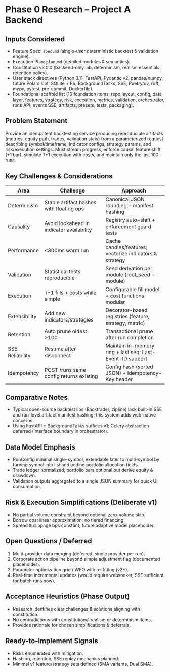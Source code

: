# Phase 0 Research – Project A Backend

## Inputs Considered
- Feature Spec: `spec.md` (single-user deterministic backtest & validation engine).
- Execution Plan: `plan.md` (detailed modules & semantics).
- Constitution v3.0.0 (backend-only lab, determinism, realism essentials, retention policy).
- User stack directives (Python 3.11, FastAPI, Pydantic v2, pandas/numpy, future Polars slot, SQLite + FS, BackgroundTasks, SSE, Poetry/uv, ruff, mypy, pytest, pre-commit, Dockerfile).
- Foundational scaffold list (16 foundation items: repo layout, config, data layer, features, strategy, risk, execution, metrics, validation, orchestrator, runs API, events SSE, artifacts, presets, tests, packaging).

## Problem Statement
Provide an idempotent backtesting service producing reproducible artifacts (metrics, equity path, trades, validation stats) from a parameterized request describing symbol/timeframe, indicator configs, strategy params, and risk/execution settings. Must stream progress, enforce causal feature shift (+1 bar), simulate T+1 execution with costs, and maintain only the last 100 runs.

## Key Challenges & Considerations
| Area | Challenge | Approach |
|------|-----------|----------|
| Determinism | Stable artifact hashes with floating ops | Canonical JSON rounding + manifest hashing |
| Causality | Avoid lookahead in indicator availability | Registry auto-shift + enforcement guard tests |
| Performance | <300ms warm run | Cache candles/features; vectorize indicators & strategy |
| Validation | Statistical tests reproducible | Seed derivation per module (root_seed + module) |
| Execution | T+1 fills + costs while simple | Configurable fill model + cost functions modular |
| Extensibility | Add new indicators/strategies | Decorator-based registries (feature, strategy, metric) |
| Retention | Auto prune oldest >100 | Transactional prune after run completion |
| SSE Reliability | Resume after disconnect | Maintain in-memory ring + last seq; Last-Event-ID support |
| Idempotency | POST /runs same config returns existing | Config hash (sorted JSON) + Idempotency-Key header |

## Comparative Notes
- Typical open-source backtest libs (Backtrader, zipline) lack built-in SSE and run-level artifact manifest hashing; this system adds web-native concerns.
- Using FastAPI + BackgroundTasks suffices v1; Celery abstraction deferred (interface boundary in orchestrator).

## Data Model Emphasis
- RunConfig minimal single-symbol, extendable later to multi-symbol by turning symbol into list and adding portfolio allocation fields.
- Trade ledger normalized; portfolio bars optional but derive equity & drawdown.
- Validation outputs aggregated to a single JSON summary for quick UI consumption.

## Risk & Execution Simplifications (Deliberate v1)
- No partial volume constraint beyond optional zero-volume skip.
- Borrow cost linear approximation; no tiered financing.
- Spread & slippage bps constant; future adaptive model placeholder.

## Open Questions / Deferred
1. Multi-provider data merging (deferred, single provider per run).
2. Corporate action pipeline beyond simple adjustment flag (documented placeholder).
3. Parameter optimization grid / WFO with re-fitting (v2+).
4. Real-time incremental updates (would require websocket; SSE sufficient for batch runs now).

## Acceptance Heuristics (Phase Output)
- Research identifies clear challenges & solutions aligning with constitution.
- No contradictions with constitutional realism or determinism items.
- Provides rationale for chosen simplifications & deferrals.

## Ready-to-Implement Signals
- Risks enumerated with mitigation.
- Hashing, retention, SSE replay mechanics planned.
- Minimal v1 feature/strategy sets defined (SMA variants, Dual SMA).

